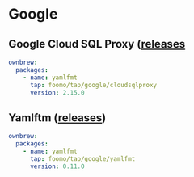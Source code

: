# Google

## Google Cloud SQL Proxy ([releases](https://github.com/GoogleCloudPlatform/cloud-sql-proxy/releases)

```yaml
ownbrew:
  packages:
    - name: yamlfmt
      tap: foomo/tap/google/cloudsqlproxy
      version: 2.15.0
```

## Yamlftm ([releases](https://github.com/google/yamlfmt/releases))

```yaml
ownbrew:
  packages:
    - name: yamlfmt
      tap: foomo/tap/google/yamlfmt
      version: 0.11.0
```
